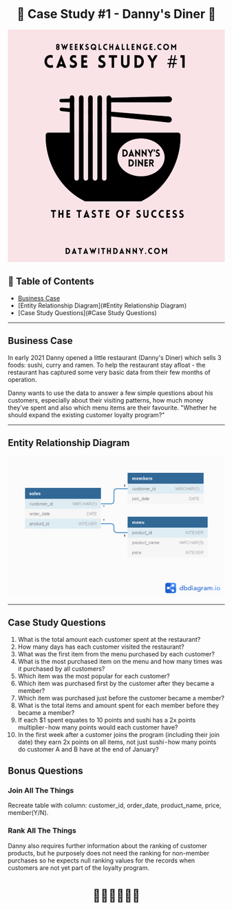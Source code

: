 # <h1 align="center" style="margin-top: 0px;">🍜 Case Study #1 - Danny's Diner 🍜

<p align="center" style="margin-bottom: 0px !important;">
  <img src="https://github.com/hydaai/8-Week-SQL-Challenge/blob/f10e5dcec32ec30d879e353deea527c473181271/images/1.png" width="540" height="540">

## 🧾 Table of Contents
- [Business Case](#business-case)
- [Entity Relationship Diagram](#Entity Relationship Diagram)
- [Case Study Questions](#Case Study Questions)
    
***

## Business Case
  
In early 2021 Danny opened a little restaurant (Danny's Diner) which sells 3 foods: sushi, curry and ramen. To help the restaurant stay afloat - the restaurant has captured some very basic data from their few months of operation.

Danny wants to use the data to answer a few simple questions about his customers, especially about their visiting patterns, how much money they’ve spent and also which menu items are their favourite. "Whether he should expand the existing customer loyalty program?"
    
***
    
## Entity Relationship Diagram
<p align="center" style="margin-bottom: 0px !important;">
  <img src="https://github.com/hydaai/8-Week-SQL-Challenge/blob/51763c4c7cbc7837ca9ac08360f9d756affa1389/images/Danny's%20Diner.png">
    
***
  
## Case Study Questions
1. What is the total amount each customer spent at the restaurant?
2. How many days has each customer visited the restaurant?
3. What was the first item from the menu purchased by each customer?
4. What is the most purchased item on the menu and how many times was it purchased by all customers?
5. Which item was the most popular for each customer?
6. Which item was purchased first by the customer after they became a member?
7. Which item was purchased just before the customer became a member?
8. What is the total items and amount spent for each member before they became a member?
9. If each $1 spent equates to 10 points and sushi has a 2x points multiplier - how many points would each customer have?
10. In the first week after a customer joins the program (including their join date) they earn 2x points on all items, not just sushi - how many points do customer A and B have at the end of January?
  
## Bonus Questions 
  
### Join All The Things
Recreate table with column: customer_id, order_date, product_name, price, member(Y/N).
  
### Rank All The Things
Danny also requires further information about the ranking of customer products, but he purposely does not need the ranking for non-member purchases so he expects null ranking values for the records when customers are not yet part of the loyalty program.

# <h1 align="center" style="margin-top: 0px;">👩‍💻👩‍💻👩‍💻
